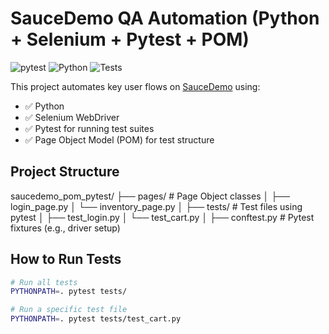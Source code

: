# SauceDemo QA Automation (Python + Selenium + Pytest + POM)

![pytest](https://github.com/LeenaBGit/saucedemo_pom_pytest/actions/workflows/pytest.yml/badge.svg)
![Python](https://img.shields.io/badge/python-3.10+-blue.svg)
![Tests](https://img.shields.io/badge/tests-passing-brightgreen)

This project automates key user flows on [SauceDemo](https://www.saucedemo.com) using:

- ✅ Python
- ✅ Selenium WebDriver
- ✅ Pytest for running test suites
- ✅ Page Object Model (POM) for test structure


## Project Structure
saucedemo_pom_pytest/
├── pages/ # Page Object classes
│ ├── login_page.py
│ └── inventory_page.py
│
├── tests/ # Test files using pytest
│ ├── test_login.py
│ └── test_cart.py
│
├── conftest.py # Pytest fixtures (e.g., driver setup)


## How to Run Tests

```bash
# Run all tests
PYTHONPATH=. pytest tests/

# Run a specific test file
PYTHONPATH=. pytest tests/test_cart.py


